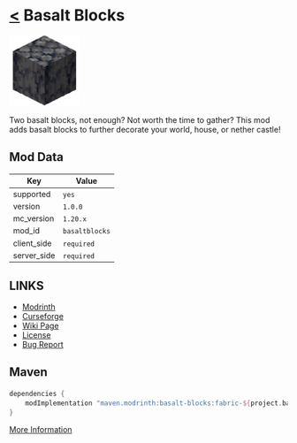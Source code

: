 # [<](../README.md) Basalt Blocks

![alt](icon.png)

Two basalt blocks, not enough? Not worth the time to gather? This mod adds basalt blocks to further decorate your world, house, or nether castle!

## Mod Data

| Key         | Value          |
|-------------|----------------|
| supported   | `yes`          |
| version     | `1.0.0`        |
| mc_version  | `1.20.x`       |
| mod_id      | `basaltblocks` |
| client_side | `required`     |
| server_side | `required`     |

## LINKS
- [Modrinth](https://modrinth.com/mod/basalt-blocks)
- [Curseforge](https://curseforge.com/minecraft/mc-mods/basalt-blocks-fabric)
- [Wiki Page](https://github.com/legopitstop/Fabric/wiki/Basalt_Blocks)
- [License](https://legopitstop.weebly.com/license.html)
- [Bug Report](https://github.com/legopitstop/Fabric/issues)

## Maven
```gradle
dependencies {
    modImplementation "maven.modrinth:basalt-blocks:fabric-${project.basaltblocks_version}"
}
```
[More Information](https://docs.modrinth.com/docs/tutorials/maven/)
